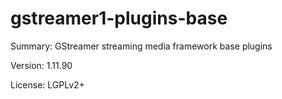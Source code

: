 #           gstreamer1-plugins-base
 
Summary:        GStreamer streaming media framework base plugins
 
Version:        1.11.90
 
License:        LGPLv2+
 
